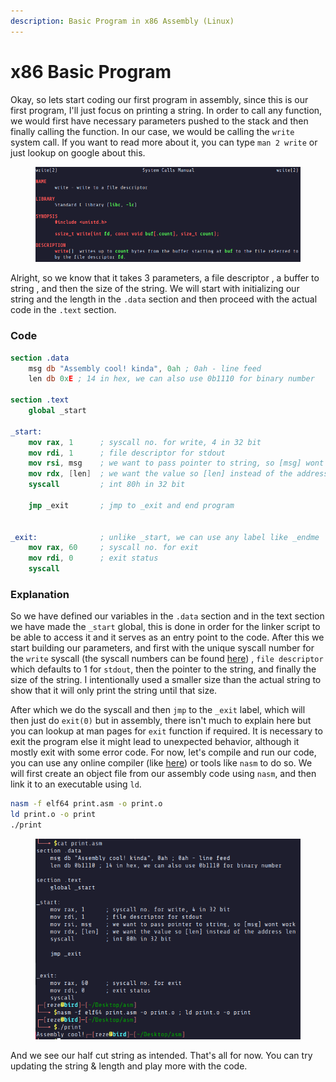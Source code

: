 ```yaml
---
description: Basic Program in x86 Assembly (Linux)
---
```


# x86 Basic Program

Okay, so lets start coding our first program in assembly, since this is our first program, I'll just focus on printing a string. In order to call any function, we would first have necessary parameters pushed to the stack and then finally calling the function. In our case, we would be calling the `write` system call. If you want to read more about it, you can type `man 2 write` or just lookup on google about this.

<figure><img src="../.gitbook/assets/image (23) (1).png" alt=""><figcaption></figcaption></figure>

Alright, so we know that it takes 3 parameters, a file descriptor , a buffer to string , and then the size of the string. We will start with initializing our string and the length in the `.data` section and then proceed with the actual code in the `.text` section.&#x20;

### Code

```nasm
section .data
    msg db "Assembly cool! kinda", 0ah ; 0ah - line feed
    len db 0xE ; 14 in hex, we can also use 0b1110 for binary number

section .text
    global _start

_start:
    mov rax, 1      ; syscall no. for write, 4 in 32 bit 
    mov rdi, 1      ; file descriptor for stdout
    mov rsi, msg    ; we want to pass pointer to string, so [msg] wont work
    mov rdx, [len]  ; we want the value so [len] instead of the address len
    syscall         ; int 80h in 32 bit

    jmp _exit       ; jmp to _exit and end program


_exit:              ; unlike _start, we can use any label like _endme
    mov rax, 60     ; syscall no. for exit
    mov rdi, 0      ; exit status 
    syscall
```

### Explanation

So we have defined our variables in the `.data` section and in the text section we have made the `_start` global, this is done in order for the linker script to be able to access it and it serves as an entry point to the code. After this we start building our parameters, and first with the unique syscall number for the `write` syscall (the syscall numbers can be found [here](https://github.com/torvalds/linux/blob/v4.17/arch/x86/entry/syscalls/syscall_64.tbl#L11)) , `file descriptor` which defaults to 1 for `stdout`, then the pointer to the string, and finally the size of the string. I intentionally used a smaller size than the actual string to show that it will only print the string until that size.

After which we do the syscall and then `jmp` to the `_exit` label, which will then just do `exit(0)` but in assembly, there isn't much to explain here but you can lookup at man pages for `exit` function if required. It is necessary to exit the program else it might lead to unexpected behavior, although it mostly exit with some error code. For now, let's compile and run our code, you can use any online compiler (like [here](https://www.mycompiler.io/new/asm-x86_64)) or tools like `nasm` to do so. We will first create an object file from our assembly code using `nasm`, and then link it to an executable using `ld`.

```bash
nasm -f elf64 print.asm -o print.o
ld print.o -o print
./print
```

<figure><img src="../.gitbook/assets/image (24) (1).png" alt=""><figcaption></figcaption></figure>

And we see our half cut string as intended. That's all for now. You can try updating the string & length and play more with the code.

